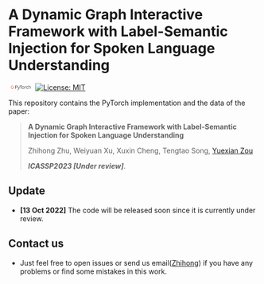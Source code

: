 # A Dynamic Graph Interactive Framework with Label-Semantic Injection for Spoken Language Understanding

<img src="img/pytorch.png" width="10%"> [![License: MIT](https://img.shields.io/badge/License-MIT-yellow.svg)](https://opensource.org/licenses/MIT)

This repository contains the PyTorch implementation and the data of the paper: 
> **A Dynamic Graph Interactive Framework with Label-Semantic Injection for Spoken Language Understanding** 
>
> Zhihong Zhu, Weiyuan Xu, Xuxin Cheng, Tengtao Song, [Yuexian Zou](https://scholar.google.com/citations?user=sfyr7zMAAAAJ&hl=zh-CN&oi=ao)
> 
> ***ICASSP2023 [Under review]***.

## Update

- **[13 Oct 2022]** The code will be released soon since it is currently under review.

## Contact us

- Just feel free to open issues or send us email([Zhihong](mailto:zhihongzhu@stu.pku.edu.cn)) if you have any problems or find some mistakes in this work.
